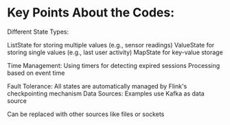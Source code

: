 # Key Points About the Codes:

Different State Types:

ListState for storing multiple values (e.g., sensor readings)
ValueState for storing single values (e.g., last user activity)
MapState for key-value storage

Time Management:
Using timers for detecting expired sessions
Processing based on event time

Fault Tolerance:
All states are automatically managed by Flink's checkpointing mechanism
Data Sources:
Examples use Kafka as data source

Can be replaced with other sources like files or sockets
